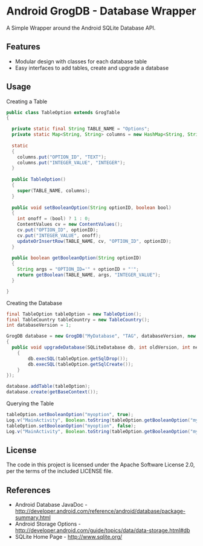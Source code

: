 Android GrogDB - Database Wrapper
===============
A Simple Wrapper around the Android SQLite Database API.

Features
-----
* Modular design with classes for each database table
* Easy interfaces to add tables, create and upgrade a database

Usage
-----
Creating a Table
```java
public class TableOption extends GrogTable
{

  private static final String TABLE_NAME = "Options";
  private static Map<String, String> columns = new HashMap<String, String>();
  
  static
  {
    columns.put("OPTION_ID", "TEXT");
    columns.put("INTEGER_VALUE", "INTEGER");
  }
  
  public TableOption()
  {
    super(TABLE_NAME, columns);
  }
  
  public void setBooleanOption(String optionID, boolean bool)
  {
    int onoff = (bool) ? 1 : 0;
    ContentValues cv = new ContentValues();
    cv.put("OPTION_ID", optionID);
    cv.put("INTEGER_VALUE", onoff);
    updateOrInsertRow(TABLE_NAME, cv, "OPTION_ID", optionID);
  }
  
  public boolean getBooleanOption(String optionID)
  {
    String args = "OPTION_ID='" + optionID + "'";
    return getBoolean(TABLE_NAME, args, "INTEGER_VALUE");
  }

}
```

Creating the Database
```java
final TableOption tableOption = new TableOption();
final TableCountry tableCountry = new TableCountry();
int databaseVersion = 1;

GrogDB database = new GrogDB("MyDatabase", "TAG", databaseVersion, new GrogDBListener()
{
  public void upgradeDatabase(SQLiteDatabase db, int oldVersion, int newVersion)
	{
		db.execSQL(tableOption.getSqlDrop());
		db.execSQL(tableOption.getSqlCreate());
	}
});

database.addTable(tableOption);
database.create(getBaseContext());
```

Querying the Table
```java
tableOption.setBooleanOption("myoption", true);
Log.v("MainActivity", Boolean.toString(tableOption.getBooleanOption("myoption")));
tableOption.setBooleanOption("myoption", false);
Log.v("MainActivity", Boolean.toString(tableOption.getBooleanOption("myoption")));
```

License
-------
The code in this project is licensed under the Apache
Software License 2.0, per the terms of the included LICENSE
file.

References
------------
* Android Database JavaDoc - http://developer.android.com/reference/android/database/package-summary.html
* Android Storage Options - http://developer.android.com/guide/topics/data/data-storage.html#db
* SQLite Home Page - http://www.sqlite.org/